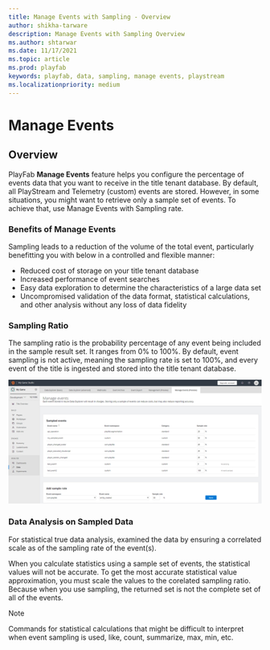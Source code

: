 ```yaml
---
title: Manage Events with Sampling - Overview
author: shikha-tarware
description: Manage Events with Sampling Overview
ms.author: shtarwar
ms.date: 11/17/2021
ms.topic: article
ms.prod: playfab
keywords: playfab, data, sampling, manage events, playstream
ms.localizationpriority: medium
---
```


# Manage Events

## Overview
PlayFab **Manage Events** feature helps you configure the percentage of events data that you want to receive in the title tenant database. 
By default, all PlayStream and Telemetry (custom) events are stored. However, in some situations, you might want to retrieve only a sample set of events. To achieve that, use Manage Events with Sampling rate. 

### Benefits of Manage Events

Sampling leads to a reduction of the volume of the total event, particularly benefitting you with below in a controlled and flexible manner:
- Reduced cost of storage on your title tenant database
- Increased performance of event searches 
- Easy data exploration to determine the characteristics of a large data set 
- Uncompromised validation of the data format, statistical calculations, and other analysis without any loss of data fidelity 

### Sampling Ratio
The sampling ratio is the probability percentage of any event being included in the sample result set. It ranges from 0% to 100%. By default, event sampling is not active, meaning the sampling rate is set to 100%, and every event of the title is ingested and stored into the title tenant database.


![Screenshot of Manage Events Overview](media/sampling-overview.png "Manage Events with Samomg") 

### Data Analysis on Sampled Data
For statistical true data analysis, examined the data by ensuring a correlated scale as of the sampling rate of the event(s). 

When you calculate statistics using a sample set of events, the statistical values will not be accurate. To get the most accurate statistical value approximation, you must scale the values to the corelated sampling ratio. Because when you use sampling, the returned set is not the complete set of all of the events. 

> [!Note]
> Commands for statistical calculations that might be difficult to interpret when event sampling is used, like, count, summarize, max, min, etc. 
